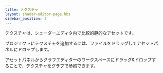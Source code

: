 ```yaml
---
title: テクスチャ
layout: shader-editor-page.hbs
sidebar_position: 4
---
```


テクスチャは、シェーダーエディタ内で比較的静的なアセットです。

プロジェクトにテクスチャを追加するには、ファイルをドラッグしてアセットパネルにドロップします。

アセットパネルからグラフエディターのワークスペースにドラッグ&ドロップすることで、テクスチャをグラフで参照できます。

